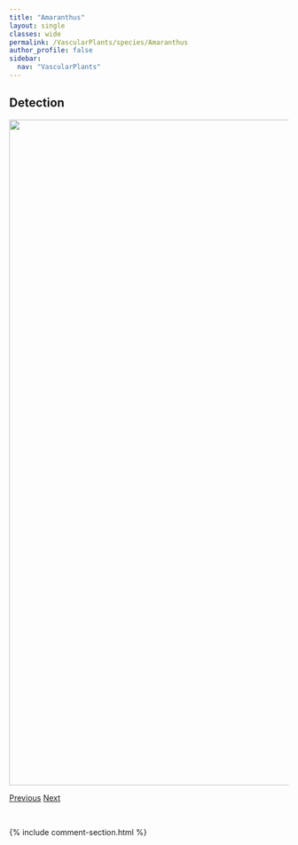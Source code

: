 ```yaml
---
title: "Amaranthus"
layout: single
classes: wide
permalink: /VascularPlants/species/Amaranthus
author_profile: false
sidebar:
  nav: "VascularPlants"
---
```


<h2>Detection</h2>

<a href="https://drive.google.com/uc?export=view&id=137qq90E7hpfdWEWsQJBd8pOELuy_6IGl">
<img src="https://drive.google.com/uc?export=view&id=137qq90E7hpfdWEWsQJBd8pOELuy_6IGl" height = "1200" width = "800">
</a>


<a href="/DevelopmentWebsite/VascularPlants/species/AlyssumAlyssoides" class="pagination--pager" title="Alyssum alyssoides">Previous</a> <a href="/DevelopmentWebsite/VascularPlants/species/AmaranthusAlbus" class="pagination--pager" title="Amaranthus albus">Next</a>

<p>&nbsp;</p>

{% include comment-section.html %}
